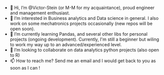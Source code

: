 - 👋 Hi, I’m @Victor-Stein (or M-M for my acquaintance), proud engineer and management enthusiast.  
- 👀 I’m interested in Business analytics and Data science in general. I also work on some mechatronics projects occasionally (new repos will be open soon).   
- 🌱 I’m currently learning Pandas, and several other libs for personal projects (ongoing development). Currently, I'm still a beginner but wiling to work my way up to an advanced/experienced level.
- 💞️ I’m looking to collaborate on data analytics python projects (also open to R)
- 📫 How to reach me? Send me an email and I would get back to you as soon as I can !

<!---
Victor-Stein/Victor-Stein is a ✨ special ✨ repository because its `README.md` (this file) appears on your GitHub profile.
You can click the Preview link to take a look at your changes.
--->
